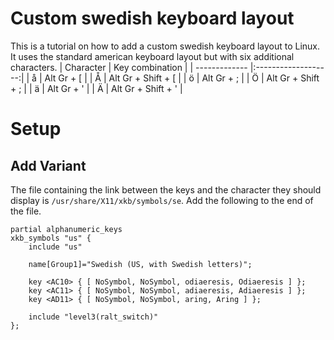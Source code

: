 # Custom swedish keyboard layout
This is a tutorial on how to add a custom swedish keyboard layout to Linux. It uses the standard american keyboard layout but with six additional characters.
| Character     | Key combination     |
| ------------- |:-------------------:|
| å             | Alt Gr + [          |
| Å             | Alt Gr + Shift + [  |
| ö             | Alt Gr + ;          |
| Ö             | Alt Gr + Shift + ;  |
| ä             | Alt Gr + '          |
| Ä             | Alt Gr + Shift + '  |

# Setup
## Add Variant
The file containing the link between the keys and the character they should display is `/usr/share/X11/xkb/symbols/se`. Add the following to the end of the file.
```
partial alphanumeric_keys
xkb_symbols "us" {
    include "us"

    name[Group1]="Swedish (US, with Swedish letters)";

    key <AC10> { [ NoSymbol, NoSymbol, odiaeresis, Odiaeresis ] };
    key <AC11> { [ NoSymbol, NoSymbol, adiaeresis, Adiaeresis ] };
    key <AD11> { [ NoSymbol, NoSymbol, aring, Aring ] };

    include "level3(ralt_switch)"
};
```
